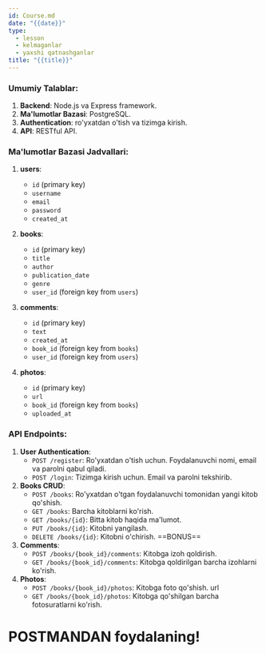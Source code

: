 ```yaml
---
id: Course.md
date: "{{date}}"
type:
  - lesson
  - kelmaganlar
  - yaxshi qatnashganlar
title: "{{title}}"
---
```


### Umumiy Talablar:
1. **Backend**: Node.js va Express framework.
2. **Ma'lumotlar Bazasi**: PostgreSQL.
3. **Authentication**:  ro'yxatdan o'tish va tizimga kirish.
4. **API**: RESTful API.

### Ma'lumotlar Bazasi Jadvallari:
1. **users**:
   - `id` (primary key)
   - `username`
   - `email`
   - `password`
   - `created_at`

2. **books**:
   - `id` (primary key)
   - `title`
   - `author`
   - `publication_date`
   - `genre`
   - `user_id` (foreign key from `users`)
3. **comments**:
   - `id` (primary key)
   - `text`
   - `created_at`
   - `book_id` (foreign key from `books`)
   - `user_id` (foreign key from `users`)
4. **photos**:
   - `id` (primary key)
   - `url`
   - `book_id` (foreign key from `books`)
   - `uploaded_at`

### API Endpoints:
1. **User Authentication**:
   - `POST /register`: Ro'yxatdan o'tish uchun. Foydalanuvchi nomi, email va parolni qabul qiladi.
   - `POST /login`: Tizimga kirish uchun. Email va parolni tekshirib.
2. **Books CRUD**:
   - `POST /books`: Ro'yxatdan o'tgan foydalanuvchi tomonidan yangi kitob qo'shish.
   - `GET /books`: Barcha kitoblarni ko'rish.
   - `GET /books/{id}`: Bitta kitob haqida ma'lumot.
   - `PUT /books/{id}`: Kitobni yangilash.
   - `DELETE /books/{id}`: Kitobni o'chirish.
==BONUS==
1. **Comments**:
   - `POST /books/{book_id}/comments`: Kitobga izoh qoldirish.
   - `GET /books/{book_id}/comments`: Kitobga qoldirilgan barcha izohlarni ko'rish.
2. **Photos**:
   - `POST /books/{book_id}/photos`: Kitobga foto qo'shish. url
   - `GET /books/{book_id}/photos`: Kitobga qo'shilgan barcha fotosuratlarni ko'rish.





# POSTMANDAN foydalaning!